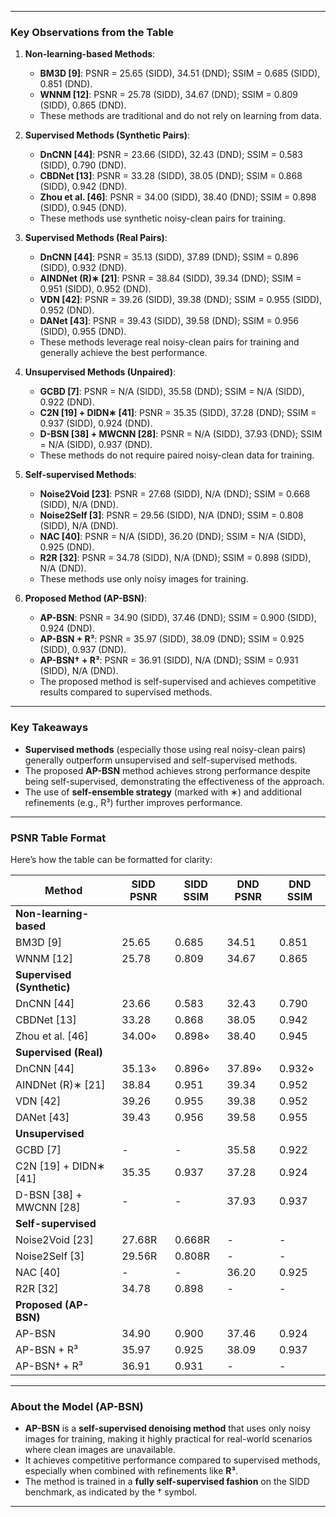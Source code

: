 
---
### **Key Observations from the Table**
1. **Non-learning-based Methods**:
   - **BM3D [9]**: PSNR = 25.65 (SIDD), 34.51 (DND); SSIM = 0.685 (SIDD), 0.851 (DND).
   - **WNNM [12]**: PSNR = 25.78 (SIDD), 34.67 (DND); SSIM = 0.809 (SIDD), 0.865 (DND).
   - These methods are traditional and do not rely on learning from data.

2. **Supervised Methods (Synthetic Pairs)**:
   - **DnCNN [44]**: PSNR = 23.66 (SIDD), 32.43 (DND); SSIM = 0.583 (SIDD), 0.790 (DND).
   - **CBDNet [13]**: PSNR = 33.28 (SIDD), 38.05 (DND); SSIM = 0.868 (SIDD), 0.942 (DND).
   - **Zhou et al. [46]**: PSNR = 34.00 (SIDD), 38.40 (DND); SSIM = 0.898 (SIDD), 0.945 (DND).
   - These methods use synthetic noisy-clean pairs for training.

3. **Supervised Methods (Real Pairs)**:
   - **DnCNN [44]**: PSNR = 35.13 (SIDD), 37.89 (DND); SSIM = 0.896 (SIDD), 0.932 (DND).
   - **AINDNet (R)∗ [21]**: PSNR = 38.84 (SIDD), 39.34 (DND); SSIM = 0.951 (SIDD), 0.952 (DND).
   - **VDN [42]**: PSNR = 39.26 (SIDD), 39.38 (DND); SSIM = 0.955 (SIDD), 0.952 (DND).
   - **DANet [43]**: PSNR = 39.43 (SIDD), 39.58 (DND); SSIM = 0.956 (SIDD), 0.955 (DND).
   - These methods leverage real noisy-clean pairs for training and generally achieve the best performance.

4. **Unsupervised Methods (Unpaired)**:
   - **GCBD [7]**: PSNR = N/A (SIDD), 35.58 (DND); SSIM = N/A (SIDD), 0.922 (DND).
   - **C2N [19] + DIDN∗ [41]**: PSNR = 35.35 (SIDD), 37.28 (DND); SSIM = 0.937 (SIDD), 0.924 (DND).
   - **D-BSN [38] + MWCNN [28]**: PSNR = N/A (SIDD), 37.93 (DND); SSIM = N/A (SIDD), 0.937 (DND).
   - These methods do not require paired noisy-clean data for training.

5. **Self-supervised Methods**:
   - **Noise2Void [23]**: PSNR = 27.68 (SIDD), N/A (DND); SSIM = 0.668 (SIDD), N/A (DND).
   - **Noise2Self [3]**: PSNR = 29.56 (SIDD), N/A (DND); SSIM = 0.808 (SIDD), N/A (DND).
   - **NAC [40]**: PSNR = N/A (SIDD), 36.20 (DND); SSIM = N/A (SIDD), 0.925 (DND).
   - **R2R [32]**: PSNR = 34.78 (SIDD), N/A (DND); SSIM = 0.898 (SIDD), N/A (DND).
   - These methods use only noisy images for training.

6. **Proposed Method (AP-BSN)**:
   - **AP-BSN**: PSNR = 34.90 (SIDD), 37.46 (DND); SSIM = 0.900 (SIDD), 0.924 (DND).
   - **AP-BSN + R³**: PSNR = 35.97 (SIDD), 38.09 (DND); SSIM = 0.925 (SIDD), 0.937 (DND).
   - **AP-BSN† + R³**: PSNR = 36.91 (SIDD), N/A (DND); SSIM = 0.931 (SIDD), N/A (DND).
   - The proposed method is self-supervised and achieves competitive results compared to supervised methods.

---

### **Key Takeaways**
- **Supervised methods** (especially those using real noisy-clean pairs) generally outperform unsupervised and self-supervised methods.
- The proposed **AP-BSN** method achieves strong performance despite being self-supervised, demonstrating the effectiveness of the approach.
- The use of **self-ensemble strategy** (marked with ∗) and additional refinements (e.g., R³) further improves performance.

---

### **PSNR Table Format**
Here’s how the table can be formatted for clarity:

| Method                     | SIDD PSNR | SIDD SSIM | DND PSNR | DND SSIM |
|----------------------------|-----------|-----------|----------|----------|
| **Non-learning-based**     |           |           |          |          |
| BM3D [9]                   | 25.65     | 0.685     | 34.51    | 0.851    |
| WNNM [12]                  | 25.78     | 0.809     | 34.67    | 0.865    |
| **Supervised (Synthetic)** |           |           |          |          |
| DnCNN [44]                 | 23.66     | 0.583     | 32.43    | 0.790    |
| CBDNet [13]                | 33.28     | 0.868     | 38.05    | 0.942    |
| Zhou et al. [46]           | 34.00⋄    | 0.898⋄    | 38.40    | 0.945    |
| **Supervised (Real)**      |           |           |          |          |
| DnCNN [44]                 | 35.13⋄    | 0.896⋄    | 37.89⋄   | 0.932⋄   |
| AINDNet (R)∗ [21]          | 38.84     | 0.951     | 39.34    | 0.952    |
| VDN [42]                   | 39.26     | 0.955     | 39.38    | 0.952    |
| DANet [43]                 | 39.43     | 0.956     | 39.58    | 0.955    |
| **Unsupervised**           |           |           |          |          |
| GCBD [7]                   | -         | -         | 35.58    | 0.922    |
| C2N [19] + DIDN∗ [41]      | 35.35     | 0.937     | 37.28    | 0.924    |
| D-BSN [38] + MWCNN [28]    | -         | -         | 37.93    | 0.937    |
| **Self-supervised**        |           |           |          |          |
| Noise2Void [23]            | 27.68R    | 0.668R    | -        | -        |
| Noise2Self [3]             | 29.56R    | 0.808R    | -        | -        |
| NAC [40]                   | -         | -         | 36.20    | 0.925    |
| R2R [32]                   | 34.78     | 0.898     | -        | -        |
| **Proposed (AP-BSN)**      |           |           |          |          |
| AP-BSN                     | 34.90     | 0.900     | 37.46    | 0.924    |
| AP-BSN + R³                | 35.97     | 0.925     | 38.09    | 0.937    |
| AP-BSN† + R³               | 36.91     | 0.931     | -        | -        |

---

### **About the Model (AP-BSN)**
- **AP-BSN** is a **self-supervised denoising method** that uses only noisy images for training, making it highly practical for real-world scenarios where clean images are unavailable.
- It achieves competitive performance compared to supervised methods, especially when combined with refinements like **R³**.
- The method is trained in a **fully self-supervised fashion** on the SIDD benchmark, as indicated by the † symbol.

---
